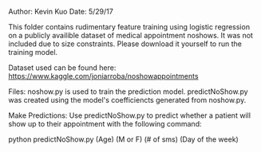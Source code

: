 Author: Kevin Kuo
Date: 5/29/17

This folder contains rudimentary feature training using logistic regression on
a publicly availible dataset of medical appointment noshows. It was not included 
due to size constraints. Please download it yourself to run the training model.

Dataset used can be found here: https://www.kaggle.com/joniarroba/noshowappointments

Files:
noshow.py is used to train the prediction model.
predictNoShow.py was created using the model's coefficiencts generated from noshow.py.

Make Predictions:
Use predictNoShow.py to predict whether a patient will show up to their appointment
with the following command: 

python predictNoShow.py (Age) (M or F) (# of sms) (Day of the week)
